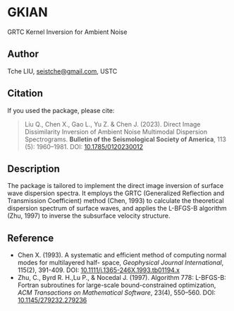 # GKIAN

GRTC Kernel Inversion for Ambient Noise

## Author

Tche LIU, seistche@gmail.com, USTC

## Citation

If you used the package, please cite:

> Liu Q., Chen X., Gao L., Yu Z. & Chen J. (2023). Direct Image Dissimilarity Inversion of Ambient Noise Multimodal Dispersion Spectrograms. **Bulletin of the Seismological Society of America**, 113 (5): 1960–1981. DOI: [10.1785/0120230012](https://doi.org/10.1785/0120230012)

## Description

The package is tailored to implement the direct image inversion of surface wave dispersion spectra. It employs the GRTC (Generalized Reflection and Transmission Coefficient) method (Chen, 1993) to calculate the theoretical dispersion spectrum of surface waves, and applies the L-BFGS-B algorithm (Zhu, 1997) to inverse the subsurface velocity structure.

## Reference

- Chen X. (1993). A systematic and efficient method of computing normal modes for multilayered half- space, *Geophysical Journal International*, 115(2), 391-409. DOI: [10.1111/j.1365-246X.1993.tb01194.x](https://doi.org/10.1111/j.1365-246X.1993.tb01194.x)
- Zhu, C., Byrd R. H.,Lu P., & Nocedal J. (1997). Algorithm 778: L-BFGS-B: Fortran subroutines for large-scale bound-constrained optimization, *ACM Transactions on Mathematical Software*, 23(4), 550–560. DOI: [10.1145/279232.279236](https://doi.org/10.1145/279232.279236)
